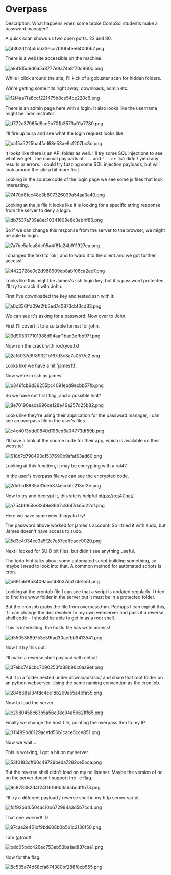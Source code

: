 # Overpass

Description: What happens when some broke CompSci students make a password manager?

A quick scan shows us two open ports. 22 and 80.

![43b2df24a5bb33eca7bf0b4ee640d0b7.png](images/43b2df24a5bb33eca7bf0b4ee640d0b7.png)

There is a website accessible on the machine.

![a841d5d6d6a5a8777e9a74a8f70c960c.png](images/a841d5d6d6a5a8777e9a74a8f70c960c.png)

While I click around the site, I'll kick of a gobuster scan for hidden folders.

We're getting some hits right away, downloads, admin etc.

![f2f4aa7fa8ccf221475b8ce54ce220c6.png](images/f2f4aa7fa8ccf221475b8ce54ce220c6.png)

There is an admin page here with a login. It also looks like the username might be 'administrator'.

![d772c37965d9ce5b701b3573a91a7780.png](images/d772c37965d9ce5b701b3573a91a7780.png)

I'll fire up burp and see what the login request looks like.

![ba15a5225ba4fad68e53ae9cf207bc3c.png](images/ba15a5225ba4fad68e53ae9cf207bc3c.png)

It looks like there is an API folder as well. I'll try some SQL injections to see what we get. The normal payloads of `'--` and `'-- or 1=1` didn't yield any results or errors. I could try fuzzing some SQL injection payloads, but will look around the site a bit more first.

Looking in the source code of the login page we see some js files that look interesting.

![7470d8fec48e3b807326039a54aa3a40.png](images/7470d8fec48e3b807326039a54aa3a40.png)

Looking at the js file it looks like it is looking for a specific string response from the server to deny a login.

![db7537a739a8ec10341609e8c3eb4f86.png](images/db7537a739a8ec10341609e8c3eb4f86.png)

So if we can change this response from the server to the browser, we might be able to login.

![7a7be5afca8de05a4f81a24b911927ea.png](images/7a7be5afca8de05a4f81a24b911927ea.png)

I changed the text to 'ok', and forward it to the client and we got further access!

![4422728e0c2d988909eb8abf06ca2ae7.png](images/4422728e0c2d988909eb8abf06ca2ae7.png)

Looks like this might be James's ssh login key, but it is password protected. I'll try to crack it with John.

First I've downloaded the key and tested ssh with it:

![a0c336ffd09e2fb3ed7c0873cbf3cd83.png](images/a0c336ffd09e2fb3ed7c0873cbf3cd83.png)

We can see it's asking for a password. Now over to John.

First I'll covert it to a suitable format for john.

![3d905377101988d94aaf1bad3efbb97f.png](images/3d905377101988d94aaf1bad3efbb97f.png)

Now run the crack with rockyou.txt

![2af5037d8f89321b167d3c8a7a0517e2.png](images/2af5037d8f89321b167d3c8a7a0517e2.png)

Looks like we have a hit 'james13'.

Now we're in ssh as james!

![b346fcb6d36255bc4091ebd9ecbb57fb.png](images/b346fcb6d36255bc4091ebd9ecbb57fb.png)

So we have out first flag, and a possible hint?

![8e70190eaca996ce128a49a257d25b82.png](images/8e70190eaca996ce128a49a257d25b82.png)

Looks like they're using their application for the password manager, I can see an overpass file in the user's files.

![c4c40f3ddd0840d196cd6a04773df59b.png](images/c4c40f3ddd0840d196cd6a04773df59b.png)

I'll have a look at the source code for their app, which is available on their website!

![618b7d790493c1537690b9afaf63ad60.png](images/618b7d790493c1537690b9afaf63ad60.png)

Looking at this function, it may be encrypting with a rot47

In the user's overpass file we can see the encrypted code.

![2dd1cd8835d31de5374ecdafc213ef3e.png](images/2dd1cd8835d31de5374ecdafc213ef3e.png)

Now to try and decrypt it, this site is helpful https://rot47.net/

![a754bb858e3349e8937c8647da5d22df.png](images/a754bb858e3349e8937c8647da5d22df.png)

Here we have some new things to try!

The password above worked for james's account! So I tried it with sudo, but James doesn't have access to sudo.

![5d3c4034ec3a5f2c7e57eeffcadc9020.png](images/5d3c4034ec3a5f2c7e57eeffcadc9020.png)

Next I looked for SUID bit files, but didn't see anything useful.

The todo hint talks about some automated script building something, so maybe I need to look into that. A common method for automated scripts is cron.

![b6915b9f53409abcf43b37dbf74e1b5f.png](images/b6915b9f53409abcf43b37dbf74e1b5f.png)

Looking at the crontab file I can see that a script is updated regularly. I tried to find the www folder in the server but it must be in a protected folder.

But the cron job grabs the file from overpass.thm. Perhaps I can exploit this, if I can change the dns resolver to my own webserver and pass it a reverse shell code - I should be able to get in as a root shell.

This is interesting, the hosts file has write access!

![d55053889753e59fad30aefbb9413541.png](images/d55053889753e59fad30aefbb9413541.png)

Now I'll try this out. 

I'll make a reverse shell payload with netcat

![37ebc749cbc7090253fd88b96c0aa9ef.png](images/37ebc749cbc7090253fd88b96c0aa9ef.png)

Put it in a folder nested under downloads/src/ and share that root folder on an python webserver. Using the same naming convention as the cron job.

![284868a184fdc4ce1db269a55a46fa55.png](images/284868a184fdc4ce1db269a55a46fa55.png)

Now to load the server.

![e2980458c63b5a56e38c94a5662fff65.png](images/e2980458c63b5a56e38c94a5662fff65.png)

Finally we change the host file, pointing the overpass.thm to my IP.

![311489bd6129acefd56b1cace5cce851.png](images/311489bd6129acefd56b1cace5cce851.png)

Now we wait...

This is working, I got a hit on my server.

![53f0183dff60c49729beda7282ce5bca.png](images/53f0183dff60c49729beda7282ce5bca.png)

But the reverse shell didn't load on my nc listener. Maybe the version of nc on the server doesn't support the -e flag.

![9c828382d4f24f16166b3c6abcdffb73.png](images/9c828382d4f24f16166b3c6abcdffb73.png)

I'll try a different payload / reverse shell in my http server script.

![fcf92ba10504ac10b672994a3d5b74c4.png](images/fcf92ba10504ac10b672994a3d5b74c4.png)

That one worked! :D

![97caa2e451df9bd608b0b5b1c2138f50.png](images/97caa2e451df9bd608b0b5b1c2138f50.png)

I am (g)root!

![bdd05bdc426ec753eb53ba1ad887cae1.png](images/bdd05bdc426ec753eb53ba1ad887cae1.png)

Now for the flag.

![8c535a74d58cfa674380bf288f8cb555.png](images/8c535a74d58cfa674380bf288f8cb555.png)